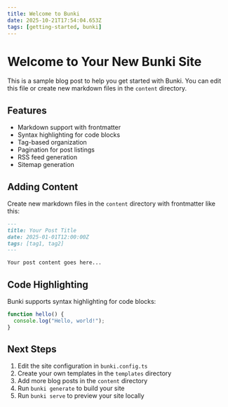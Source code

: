 ```yaml
---
title: Welcome to Bunki
date: 2025-10-21T17:54:04.653Z
tags: [getting-started, bunki]
---
```


# Welcome to Your New Bunki Site

This is a sample blog post to help you get started with Bunki. You can edit this file or create new markdown files in the `content` directory.

## Features

- Markdown support with frontmatter
- Syntax highlighting for code blocks
- Tag-based organization
- Pagination for post listings
- RSS feed generation
- Sitemap generation

## Adding Content

Create new markdown files in the `content` directory with frontmatter like this:

```markdown
---
title: Your Post Title
date: 2025-01-01T12:00:00Z
tags: [tag1, tag2]
---

Your post content goes here...
```

## Code Highlighting

Bunki supports syntax highlighting for code blocks:

```javascript
function hello() {
  console.log("Hello, world!");
}
```

## Next Steps

1. Edit the site configuration in `bunki.config.ts`
2. Create your own templates in the `templates` directory
3. Add more blog posts in the `content` directory
4. Run `bunki generate` to build your site
5. Run `bunki serve` to preview your site locally
